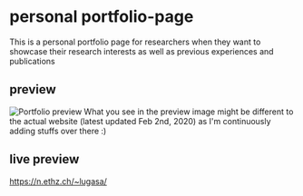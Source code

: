 # personal portfolio-page
This is a personal portfolio page for researchers when they want to showcase their research interests as well as previous experiences and publications

## preview
![Portfolio preview](https://n.ethz.ch/~lugasa/img/livepreviewRaka)
What you see in the preview image might be different to the actual website (latest updated Feb 2nd, 2020) as I'm continuously adding stuffs over there :)

## live preview
https://n.ethz.ch/~lugasa/

